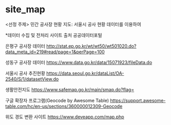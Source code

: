 # site_map
<선정 주제> 민간 공사장 현황 지도: 서울시 공사 현황 데이터를 이용하여 

*데이터 수집 및 전처리 사이트 출처
공공데이터포털

은평구 공사장 데이터
http://stat.ep.go.kr/wt/wt50/wt501020.do?data_meta_id=219#read/page=1&perPage=100

성동구 공사장 데이터
https://www.data.go.kr/data/15071923/fileData.do

서울시 공사 추진현황
https://data.seoul.go.kr/dataList/OA-2540/S/1/datasetView.do

생활안전지도
https://www.safemap.go.kr/main/smap.do?flag=

구글 확장자 프로그램(Geocode by Awesome Table)
https://support.awesome-table.com/hc/en-us/sections/360000012309-Geocode

위도 경도 변환 사이트
https://www.deveapp.com/map.php
